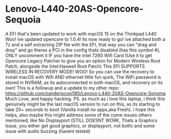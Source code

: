 # Lenovo-L440-20AS-Opencore-Sequoia
A EFI that's been updated to work with macOS 15 on the Thinkpad L440 
Woo! ive updated opencore to 1.0.4! its now ready to go! 
ive attached both a 7z and a self extracting ZIP file with the EFI, that way you can "drag and drop" and go
theres a PCI in the config thats disabled (has this symbol #), ONLY uncomment it IF you have the intel 7260 Wifi Card (Use it to get Opencore Legacy Patcher to give you an option for Modern Wireless Root Patch, alongside the Intel:Haswell Root Patch)
This EFI SUPPORTS WIRELESS IN RECOVERY MODE! WOO! So you can use the recovery to install macOS with Wifi AND ethernet 
little fun quirk, The WiFi password is stored in NVRAM, as its autoconnected in both macOS, and recovery on its own!
This is a followup and a update to my other repo: https://github.com/zanderiscool185/Lenovo-L440-20AS-Opencore-Sonoma
Much Love, and happy hacking.
PS. as much as i love this laptop, i think this genuinely might be the last macOS version to run on this, as its starting to take 20+ seconds to  boot (Vanilla install no apps,aka Fresh).
i hope this helps, also maybe this might address some of the come issues others mentioned, like No Displayport (STILL DOESNT WORK, Thats a Graphics Issue, you either get good graphics, or displayport, not both) and some issue with audio buzzing (havent tested)
